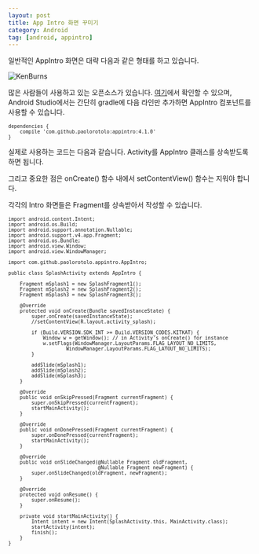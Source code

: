 ```yaml
---
layout: post
title: App Intro 화면 꾸미기
category: Android
tag: [android, appintro]
---
```


일반적인 AppIntro 화면은 대략 다음과 같은 형태를 하고 있습니다.

![KenBurns](https://github.com/PaoloRotolo/AppIntro/raw/master/art/intro.png) 

많은 사람들이 사용하고 있는 오픈소스가 있습니다.
[여기](https://github.com/PaoloRotolo/AppIntro)에서 확인할 수 있으며, 
Android Studio에서는 간단히 gradle에 다음 라인만 추가하면 AppIntro 컴포넌트를 사용할 수 있습니다.

<pre class="prettyprint" style="font-size:0.7em;">
dependencies {
    compile 'com.github.paolorotolo:appintro:4.1.0'
}
</pre>

실제로 사용하는 코드는 다음과 같습니다. Activity를 AppIntro 클래스를 상속받도록 하면
됩니다. 

그리고 중요한 점은 onCreate() 함수 내에서 setContentView() 함수는 지워야 합니다.

각각의 Intro 화면들은 Fragment를 상속받아서 작성할 수 있습니다.


<pre class="prettyprint" style="font-size:0.7em;">
import android.content.Intent;
import android.os.Build;
import android.support.annotation.Nullable;
import android.support.v4.app.Fragment;
import android.os.Bundle;
import android.view.Window;
import android.view.WindowManager;

import com.github.paolorotolo.appintro.AppIntro;

public class SplashActivity extends AppIntro {

    Fragment mSplash1 = new SplashFragment1();
    Fragment mSplash2 = new SplashFragment2();
    Fragment mSplash3 = new SplashFragment3();

    @Override
    protected void onCreate(Bundle savedInstanceState) {
        super.onCreate(savedInstanceState);
        //setContentView(R.layout.activity_splash);

        if (Build.VERSION.SDK_INT >= Build.VERSION_CODES.KITKAT) {
            Window w = getWindow(); // in Activity's onCreate() for instance
            w.setFlags(WindowManager.LayoutParams.FLAG_LAYOUT_NO_LIMITS, 
                    WindowManager.LayoutParams.FLAG_LAYOUT_NO_LIMITS);
        }

        addSlide(mSplash1);
        addSlide(mSplash2);
        addSlide(mSplash3);
    }

    @Override
    public void onSkipPressed(Fragment currentFragment) {
        super.onSkipPressed(currentFragment);
        startMainActivity();
    }

    @Override
    public void onDonePressed(Fragment currentFragment) {
        super.onDonePressed(currentFragment);
        startMainActivity();
    }

    @Override
    public void onSlideChanged(@Nullable Fragment oldFragment, 
                               @Nullable Fragment newFragment) {
        super.onSlideChanged(oldFragment, newFragment);
    }

    @Override
    protected void onResume() {
        super.onResume();
    }

    private void startMainActivity() {
        Intent intent = new Intent(SplashActivity.this, MainActivity.class);
        startActivity(intent);
        finish();
    }
}
</pre>


